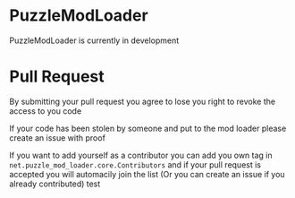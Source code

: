# PuzzleModLoader
PuzzleModLoader is currently in development

# Pull Request
By submitting your pull request you agree to lose you right to revoke the access to you code

If your code has been stolen by someone and put to the mod loader please create an issue with proof

If you want to add yourself as a contributor you can add you own tag in
`net.puzzle_mod_loader.core.Contributors` and if your pull request is accepted
you will automacily join the list (Or you can create an issue if you already contributed)
test
